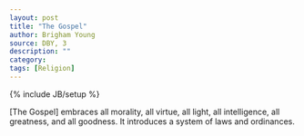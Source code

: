 ```yaml
---
layout: post
title: "The Gospel"
author: Brigham Young
source: DBY, 3
description: ""
category:
tags: [Religion]
---
```

{% include JB/setup %}

[The Gospel] embraces all morality, all virtue, all light, all intelligence, all greatness, and all goodness. It introduces a system of laws and ordinances.
